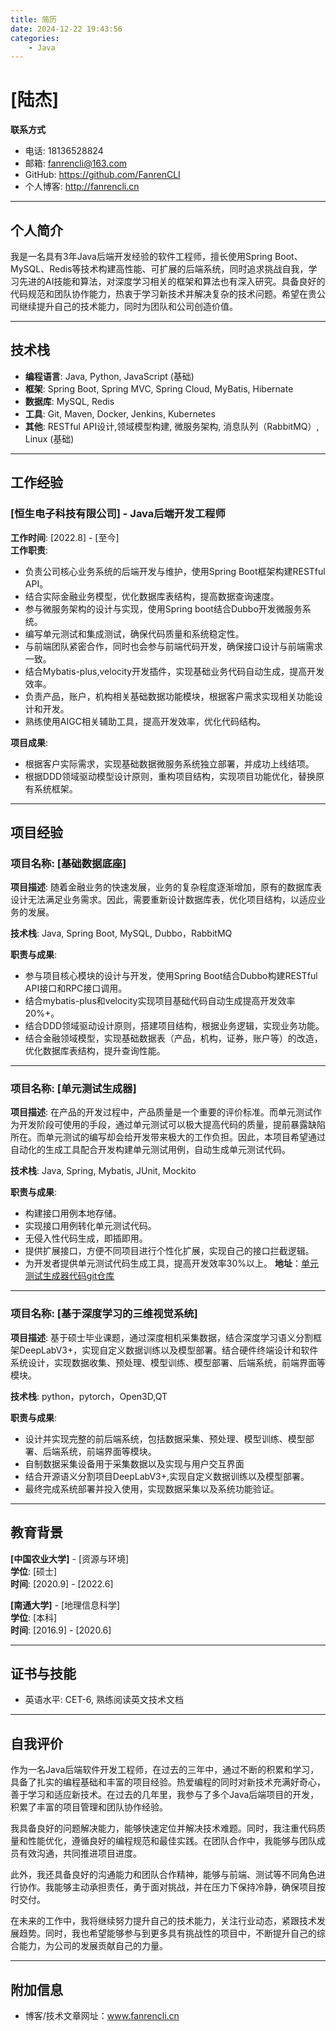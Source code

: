```yaml
---
title: 简历
date: 2024-12-22 19:43:56
categories:
    - Java
---
```


# [陆杰]

**联系方式**  
- 电话: 18136528824
- 邮箱: fanrencli@163.com
- GitHub: https://github.com/FanrenCLI
- 个人博客: http://fanrencli.cn

---

## 个人简介

我是一名具有3年Java后端开发经验的软件工程师，擅长使用Spring Boot、MySQL、Redis等技术构建高性能、可扩展的后端系统，同时追求挑战自我，学习先进的AI技能和算法，对深度学习相关的框架和算法也有深入研究。具备良好的代码规范和团队协作能力，热衷于学习新技术并解决复杂的技术问题。希望在贵公司继续提升自己的技术能力，同时为团队和公司创造价值。

---

## 技术栈

- **编程语言**: Java, Python, JavaScript (基础)
- **框架**: Spring Boot, Spring MVC, Spring Cloud, MyBatis, Hibernate
- **数据库**: MySQL, Redis
- **工具**: Git, Maven, Docker, Jenkins, Kubernetes
- **其他**: RESTful API设计,领域模型构建, 微服务架构, 消息队列（RabbitMQ）, Linux (基础)

---

## 工作经验

### [恒生电子科技有限公司] - Java后端开发工程师  
**工作时间**: [2022.8] - [至今]  
**工作职责**:  
- 负责公司核心业务系统的后端开发与维护，使用Spring Boot框架构建RESTful API。  
- 结合实际金融业务模型，优化数据库表结构，提高数据查询速度。  
- 参与微服务架构的设计与实现，使用Spring boot结合Dubbo开发微服务系统。  
- 编写单元测试和集成测试，确保代码质量和系统稳定性。  
- 与前端团队紧密合作，同时也会参与前端代码开发，确保接口设计与前端需求一致。  
- 结合Mybatis-plus,velocity开发插件，实现基础业务代码自动生成，提高开发效率。  
- 负责产品，账户，机构相关基础数据功能模块，根据客户需求实现相关功能设计和开发。  
- 熟练使用AIGC相关辅助工具，提高开发效率，优化代码结构。  

**项目成果**:  

- 根据客户实际需求，实现基础数据微服务系统独立部署，并成功上线结项。  
- 根据DDD领域驱动模型设计原则，重构项目结构，实现项目功能优化，替换原有系统框架。  

---

## 项目经验

### 项目名称: [基础数据底座]  
**项目描述**: 随着金融业务的快速发展，业务的复杂程度逐渐增加，原有的数据库表设计无法满足业务需求。因此，需要重新设计数据库表，优化项目结构，以适应业务的发展。

**技术栈**: Java, Spring Boot, MySQL, Dubbo，RabbitMQ

**职责与成果**:  
- 参与项目核心模块的设计与开发，使用Spring Boot结合Dubbo构建RESTful API接口和RPC接口调用。  
- 结合mybatis-plus和velocity实现项目基础代码自动生成提高开发效率20%+。
- 结合DDD领域驱动设计原则，搭建项目结构，根据业务逻辑，实现业务功能。
- 结合金融领域模型，实现基础数据表（产品，机构，证券，账户等）的改造，优化数据库表结构，提升查询性能。

---

### 项目名称: [单元测试生成器]  
**项目描述**: 在产品的开发过程中，产品质量是一个重要的评价标准。而单元测试作为开发阶段可使用的手段，通过单元测试可以极大提高代码的质量，提前暴露缺陷所在。而单元测试的编写却会给开发带来极大的工作负担。因此，本项目希望通过自动化的生成工具配合开发构建单元测试用例，自动生成单元测试代码。

**技术栈**: Java, Spring, Mybatis, JUnit, Mockito

**职责与成果**:  
- 构建接口用例本地存储。  
- 实现接口用例转化单元测试代码。  
- 无侵入性代码生成，即插即用。  
- 提供扩展接口，方便不同项目进行个性化扩展，实现自己的接口拦截逻辑。
- 为开发者提供单元测试代码生成工具，提高开发效率30%以上。
**地址**：[单元测试生成器代码git仓库](https://github.com/FanrenCLI/freefire)

---

### 项目名称: [基于深度学习的三维视觉系统]  
**项目描述**: 基于硕士毕业课题，通过深度相机采集数据，结合深度学习语义分割框架DeepLabV3+，实现自定义数据训练以及模型部署。结合硬件终端设计和软件系统设计，实现数据收集、预处理、模型训练、模型部署、后端系统，前端界面等模块。

**技术栈**: python，pytorch，Open3D,QT

**职责与成果**:  
- 设计并实现完整的前后端系统，包括数据采集、预处理、模型训练、模型部署、后端系统，前端界面等模块。
- 自制数据采集设备用于采集数据以及实现与用户交互界面
- 结合开源语义分割项目DeepLabV3+,实现自定义数据训练以及模型部署。  
- 最终完成系统部署并投入使用，实现数据采集以及系统功能验证。


---

## 教育背景

**[中国农业大学]** - [资源与环境]  
**学位**: [硕士]  
**时间**: [2020.9] - [2022.6]  

**[南通大学]** - [地理信息科学]  
**学位**: [本科]  
**时间**: [2016.9] - [2020.6]

---

## 证书与技能

- 英语水平: CET-6, 熟练阅读英文技术文档  

---

## 自我评价

作为一名Java后端软件开发工程师，在过去的三年中，通过不断的积累和学习，具备了扎实的编程基础和丰富的项目经验。热爱编程的同时对新技术充满好奇心，善于学习和适应新技术。在过去的几年里，我参与了多个Java后端项目的开发，积累了丰富的项目管理和团队协作经验。

我具备良好的问题解决能力，能够快速定位并解决技术难题。同时，我注重代码质量和性能优化，遵循良好的编程规范和最佳实践。在团队合作中，我能够与团队成员有效沟通，共同推进项目进度。

此外，我还具备良好的沟通能力和团队合作精神，能够与前端、测试等不同角色进行协作。我能够主动承担责任，勇于面对挑战，并在压力下保持冷静，确保项目按时交付。

在未来的工作中，我将继续努力提升自己的技术能力，关注行业动态，紧跟技术发展趋势。同时，我也希望能够参与到更多具有挑战性的项目中，不断提升自己的综合能力，为公司的发展贡献自己的力量。

---

## 附加信息

- 博客/技术文章网址：www.fanrencli.cn